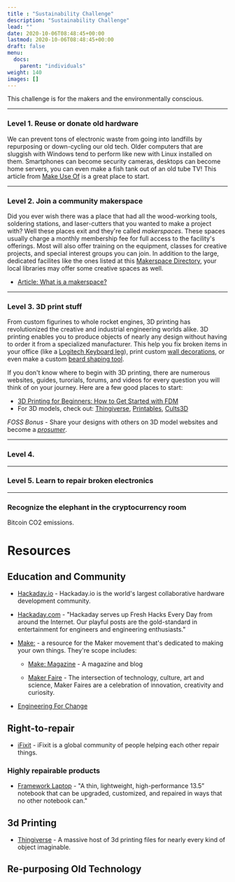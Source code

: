 ```yaml
---
title : "Sustainability Challenge"
description: "Sustainability Challenge"
lead: ""
date: 2020-10-06T08:48:45+00:00
lastmod: 2020-10-06T08:48:45+00:00
draft: false
menu:
  docs:
    parent: "individuals"
weight: 140
images: []
---
```


This challenge is for the makers and the environmentally conscious.  


--------------------
### Level 1. Reuse or donate old hardware

We can prevent tons of electronic waste from going into landfills by repurposing or down-cycling our old tech.  Older computers that are sluggish with Windows tend to perform like new with Linux installed on them.  Smartphones can become security cameras, desktops can become home servers, you can even make a fish tank out of an old tube TV!  This article from [Make Use Of](https://www.makeuseof.com/tag/7-things-you-can-do-with-your-old-electronic-devices/) is a great place to start.

--------------------
### Level 2. Join a community makerspace

Did you ever wish there was a place that had all the wood-working tools, soldering stations, and laser-cutters that you wanted to make a project with?  Well these places exit and they're called _makerspaces_.  These spaces usually charge a monthly membership fee for full access to the facility's offerings.  Most will also offer training on the equipment, classes for creative projects, and special interest groups you can join.  In addition to the large, dedicated facilites like the ones listed at this [Makerspace Directory](*https://makerspaces.make.co/), your local libraries may offer some creative spaces as well.

- [Article: What is a makerspace?](https://www.makerspaces.com/what-is-a-makerspace/)

--------------------
### Level 3. 3D print stuff

From custom figurines to whole rocket engines, 3D printing has revolutionized the creative and industrial engineering worlds alike.  3D printing enables you to produce objects of nearly any design without having to order it from a specialized manufacturer.  This help you fix broken items in your office (like a [Logitech Keyboard leg](https://www.thingiverse.com/thing:4671178)), print custom [wall decorations](https://www.thingiverse.com/thing:4772734), or even make a custom [beard shaping tool](https://www.thingiverse.com/thing:1805384).

If you don't know where to begin with 3D printing, there are numerous websites, guides, turorials, forums, and videos for every question you will think of on your journey.  Here are a few good places to start:

- [3D Printing for Beginners: How to Get Started with FDM](https://all3dp.com/2/3d-printing-for-beginners-all-you-need-to-know-to-get-started/)
- For 3D models, check out: [Thingiverse](https://www.thingiverse.com/), [Printables](https://www.printables.com/), [Cults3D](https://cults3d.com/)

*FOSS Bonus* - Share your designs with others on 3D model websites and become a [_prosumer_](https://www.futuresplatform.com/blog/whats-prosumer-and-are-you-one).

--------------------
### Level 4. 

--------------------
### Level 5. Learn to repair broken electronics


--------------------





### Recognize the elephant in the cryptocurrency room

Bitcoin CO2 emissions.  




# Resources

## Education and Community

- [Hackaday.io](https://hackaday.io) - Hackaday.io is the world's largest collaborative hardware development community.

- [Hackaday.com](https://hackaday.com) - "Hackaday serves up Fresh Hacks Every Day from around the Internet. Our playful posts are the gold-standard in entertainment for engineers and engineering enthusiasts."

- [Make:](https://make.co) - a resource for the Maker movement that's dedicated to making your own things. They're scope includes:

    - [Make: Magazine](https://makezine.com) - A magazine and blog 

    - [Maker Faire](https://makerfaire.com) - The intersection of technology, culture, art and science, Maker Faires are a celebration of innovation, creativity and curiosity.

- [Engineering For Change](https://www.engineeringforchange.org)

## Right-to-repair

- [iFixit](https://www.ifixit.com) - iFixit is a global community of people helping each other repair things.

### Highly repairable products

- [Framework Laptop](https://frame.work) - "A thin, lightweight, high-performance 13.5” notebook that can be upgraded, customized, and repaired in ways that no other notebook can."


## 3d Printing

- [Thingiverse](https://www.thingiverse.com) - A massive host of 3d printing files for nearly every kind of object imaginable.



## Re-purposing Old Technology

